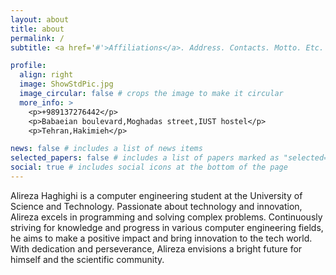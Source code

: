 ```yaml
---
layout: about
title: about
permalink: /
subtitle: <a href='#'>Affiliations</a>. Address. Contacts. Motto. Etc.

profile:
  align: right
  image: ShowStdPic.jpg
  image_circular: false # crops the image to make it circular
  more_info: >
    <p>+989137276442</p>
    <p>Babaeian boulevard,Moghadas street,IUST hostel</p>
    <p>Tehran,Hakimieh</p>

news: false # includes a list of news items
selected_papers: false # includes a list of papers marked as "selected={true}"
social: true # includes social icons at the bottom of the page
---
```



Alireza Haghighi is a computer engineering student at the University of Science and Technology. Passionate about technology and innovation, Alireza excels in programming and solving complex problems. Continuously striving for knowledge and progress in various computer engineering fields, he aims to make a positive impact and bring innovation to the tech world. With dedication and perseverance, Alireza envisions a bright future for himself and the scientific community.
